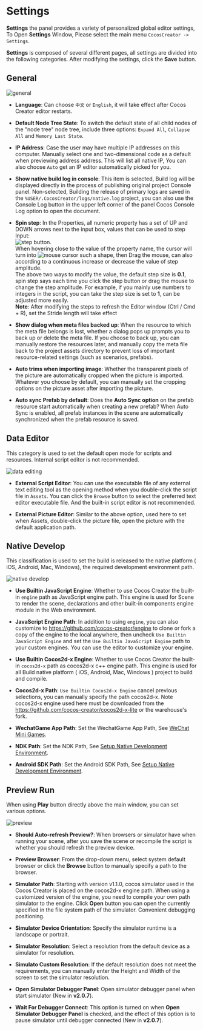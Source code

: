 # Settings

**Settings** the panel provides a variety of personalized global editor settings,
To Open **Settings** Window, Please select the main menu `CocosCreator -> Settings`.

**Settings** is composed of several different pages, all settings are divided into the following categories.
After modifying the settings, click the **Save** button.

## General

![general](preferences/general.png)

* **Language**: Can choose `中文` or `English`, it will take effect after Cocos Creator editor restarts.

* **Default Node Tree State**: To switch the default state of all child nodes of the "node tree" node tree, include three options: `Expand All`, `Collapse All` and `Memory Last State`.

* **IP Address**: Case the user may have multiple IP addresses on this computer. Manually select one and two-dimensional code as a default when previewing address address. This will list all native IP, You can also choose `Auto` get an IP editor automatically picked for you.

* **Show native build log in console**: This item is selected, Build log will be displayed directly in the process of publishing original project Console panel. Non-selected, Building the release of primary logs are saved in the `%USER/.CocosCreator/logs/native.log` project, you can also use the Console Log button in the upper left corner of the panel Cocos Console Log option to open the document.

* **Spin step**: In the Properties, all numeric property has a set of UP and DOWN arrows next to the input box, values that can be used to step Input:<br>
![step button](preferences/step-button.png).<br>
When hovering close to the value of the property name, the cursor will turn into ![mouse cursor](preferences/mouse-cursor.jpg) such a shape, then Drag the mouse, can also according to a continuous increase or decrease the value of step amplitude.<br>
The above two ways to modify the value, the default step size is **0.1**, spin step says each time you click the step button or drag the mouse to change the step amplitude. For example, if you mainly use numbers to integers in the script, you can take the step size is set to **1**, can be adjusted more easily.<br>
**Note**: After modifying the steps to refresh the Editor window (Ctrl / Cmd + R), set the Stride length will take effect

* **Show dialog when meta files backed up**: When the resource to which the meta file belongs is lost, whether a dialog pops up prompts you to back up or delete the meta file. If you choose to back up, you can manually restore the resources later, and manually copy the meta file back to the project assets directory to prevent loss of important resource-related settings (such as scenarios, prefabs).

* **Auto trims when importing image**: Whether the transparent pixels of the picture are automatically cropped when the picture is imported. Whatever you choose by default, you can manually set the cropping options on the picture asset after importing the picture.

* **Auto sync Prefab by default**: Does the **Auto Sync option** on the prefab resource start automatically when creating a new prefab? When Auto Sync is enabled, all prefab instances in the scene are automatically synchronized when the prefab resource is saved.

## Data Editor

This category is used to set the default open mode for scripts and resources. Internal script editor is not recommended.

![data editing](preferences/data-editing.png)

* **<a name="script-editor"></a>External Script Editor**: You can use the executable file of any external text editing tool as the opening method when you double-click the script file in `Assets`. You can click the `Browse` button to select the preferred text editor executable file. And the built-in script editor is not recommended.

* **External Picture Editor**: Similar to the above option, used here to set when Assets, double-click the picture file, open the picture with the default application path.

## Native Develop

This classification is used to set the build is released to the native platform ( iOS, Android, Mac, Windows), the required development environment path.

![native develop](preferences/native-develop.jpg)

* **Use Builtin JavaScript Engine**: Whether to use Cocos Creator the built-in `engine` path as JavaScript engine path. This engine is used for Scene to render the scene, declarations and other built-in components engine module in the Web environment.

* **JavaScript Engine Path**: In addition to using `engine`, you can also customize to <https://github.com/cocos-creator/engine> to clone or fork a copy of the engine to the local anywhere, then uncheck `Use Builtin JavaScript Engine` and set the `Use Builtin JavaScript Engine` path to your custom engines. You can use the editor to customize your engine.

* **Use Builtin Cocos2d-x Engine**: Whether to use Cocos Creator the built-in `cocos2d-x` path as cocos2d-x c++ engine path. This engine is used for all Build native platform ( iOS, Android, Mac, Windows ) project to build and compile.

* **Cocos2d-x Path**: `Use Builtin Cocos2d-x Engine` cancel previous selections, you can manually specify the path cocos2d-x. Note cocos2d-x engine used here must be downloaded from the <https://github.com/cocos-creator/cocos2d-x-lite> or the warehouse's fork.

* **WechatGame App Path**: Set the WechatGame App Path, See [WeChat Mini Games](../../../publish/publish-wechatgame.md#%E4%BD%BF%E7%94%A8-cocos-creator-%E5%8F%91%E5%B8%83%E5%BE%AE%E4%BF%A1%E5%B0%8F%E6%B8%B8%E6%88%8F).

* **NDK Path**: Set the NDK Path, See [Setup Native Development Environment](../../../publish/setup-native-development.md).

* **Android SDK Path**: Set the Android SDK Path, See [Setup Native Development Environment](../../../publish/setup-native-development.md).

## Preview Run

When using **Play** button directly above the main window, you can set various options.

![preview](preferences/preview.png)

* **Should Auto-refresh Preview?**: When browsers or simulator have when running your scene, after you save the scene or recompile the script is whether you should refresh the preview device.

* **Preview Browser**: From the drop-down menu, select system default browser or click the **Browse** button to manually specify a path to the browser.

* **Simulator Path**: Starting with version v1.1.0, cocos simulator used in the Cocos Creator is placed on the cocos2d-x engine path. When using a customized version of the engine, you need to compile your own path simulator to the engine. Click **Open** button you can open the currently specified in the file system path of the simulator. Convenient debugging positioning.

* **Simulator Device Orientation**: Specify the simulator runtime is a landscape or portrait.

* **Simulator Resolution**: Select a resolution from the default device as a simulator for resolution.

* **Simulato Custom Resolution**: If the default resolution does not meet the requirements, you can manually enter the Height and Width of the screen to set the simulator resolution.

* **Open Simulator Debugger Panel**: Open simulator debugger panel when start simulator (New in **v2.0.7**). 

* **Wait For Debugger Connect**: This option is turned on when **Open Simulator Debugger Panel** is checked, and the effect of this option is to pause simulator until debugger connected (New in **v2.0.7**). 
